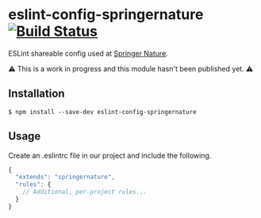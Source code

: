 # eslint-config-springernature [![Build Status](https://travis-ci.com/springernature/eslint-config-springernature.svg?branch=master)](https://travis-ci.com/springernature/eslint-config-springernature)

ESLint shareable config used at [Springer Nature](https://www.springernature.com).

⚠️ This is a work in progress and this module hasn't been published yet. ⚠️


## Installation

```
$ npm install --save-dev eslint-config-springernature
```


## Usage

Create an .eslintrc file in our project and include the following.

```js
{
  "extends": "springernature",
  "rules": {
    // Additional, per-project rules...
  }
}
```
